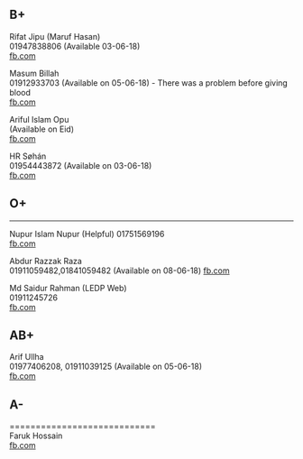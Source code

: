 ## B+
Rifat Jipu (Maruf Hasan)   
01947838806 (Available 03-06-18)  
[fb.com](https://www.facebook.com/rifat.jipu)

Masum Billah  
01912933703 (Available on 05-06-18)  - There was a problem before giving blood  
[fb.com](https://www.facebook.com/profile.php?id=100005283378690)

Ariful Islam Opu  
(Available on Eid)  
[fb.com](https://www.facebook.com/profile.php?id=100013231292919&fref=gc&dti=744858605683867)

HR Søhán  
01954443872  (Available on 03-06-18)    
[fb.com](https://www.facebook.com/hr.sohan.9?fref=gc&dti=744858605683867)



## O+
---------------------------  
Nupur Islam Nupur (Helpful)
01751569196  
[fb.com](https://www.facebook.com/nupurisiam.nupur)



Abdur Razzak Raza  
01911059482,01841059482 (Available on 08-06-18)
[fb.com](https://www.facebook.com/raza2khulna)  



Md Saidur Rahman (LEDP Web)  
01911245726  
[fb.com](https://www.facebook.com/riponict)






## AB+
Arif Ullha  
01977406208, 01911039125 (Available on 05-06-18)  
[fb.com](https://www.facebook.com/maarny.manik) 






## A-
============================  
Faruk Hossain     
[fb.com](https://www.facebook.com/farukmmcstat?fref=ufi)


